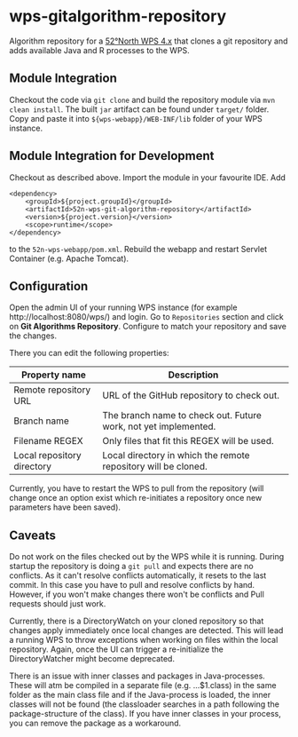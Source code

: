 # wps-gitalgorithm-repository
Algorithm repository for a [52°North WPS 4.x](https://github.com/52North/WPS/tree/wps-4.0) that clones a git repository and adds available Java and R processes to the WPS.

## Module Integration
Checkout the code via `git clone` and build the repository module via `mvn clean install`. The built `jar` artifact can be found under `target/` folder. Copy and paste it into `${wps-webapp}/WEB-INF/lib` folder of your WPS instance.

## Module Integration for Development
Checkout as described above. Import the module in your favourite IDE. Add
```
<dependency>
    <groupId>${project.groupId}</groupId>
    <artifactId>52n-wps-git-algorithm-repository</artifactId>
    <version>${project.version}</version>
    <scope>runtime</scope>
</dependency>	
```
to the `52n-wps-webapp/pom.xml`. Rebuild the webapp and restart Servlet Container (e.g. Apache Tomcat).

## Configuration
Open the admin UI of your running WPS instance (for example http://localhost:8080/wps/) and login. Go to `Repositories` section and click on **Git Algorithms Repository**. Configure to match your repository and save the changes. 

There you can edit the following properties:

Property name | Description
------------ | -------------
Remote repository URL | URL of the GitHub repository to check out.
Branch name | The branch name to check out. Future work, not yet implemented.
Filename REGEX  | Only files that fit this REGEX will be used.
Local repository directory | Local directory in which the remote repository will be cloned.


Currently, you have to restart the WPS to pull from the repository (will change once an option exist which re-initiates a repository once new parameters have been saved).

## Caveats
Do not work on the files checked out by the WPS while it is running. During startup the repository is doing a `git pull` and expects there are no conflicts. As it can't resolve conflicts automatically, it resets to the last commit. In this case you have to pull and resolve conflicts by hand. However, if you won't make changes there won't be conflicts and Pull requests should just work.


Currently, there is a DirectoryWatch on your cloned repository so that changes apply immediately once local changes are detected. This will lead a running WPS to throw exceptions when working on files within the local repository. Again, once the UI can trigger a re-initialize the DirectoryWatcher might become deprecated.

There is an issue with inner classes and packages in Java-processes. These will atm be compiled in a separate file (e.g. ...$1.class) in the same folder as the main class file and if the Java-process is loaded, the inner classes will not be found (the classloader searches in a path following the package-structure of the class). If you have inner classes in your process, you can remove the package as a workaround.
